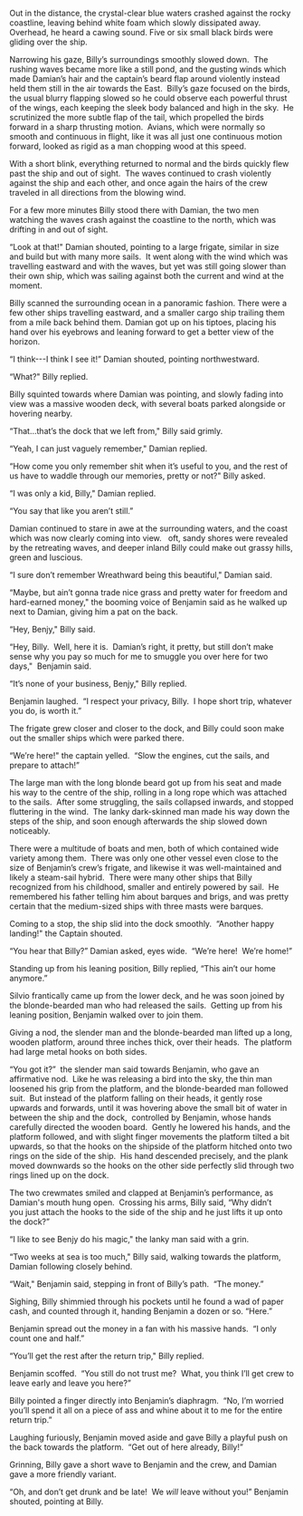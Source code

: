 Out in the distance, the crystal-clear blue waters crashed against the rocky coastline, leaving behind white foam which slowly dissipated away.  Overhead, he heard a cawing sound. Five or six small black birds were gliding over the ship.  

Narrowing his gaze, Billy’s surroundings smoothly slowed down.  The rushing waves became more like a still pond, and the gusting winds which made Damian’s hair and the captain’s beard flap around violently instead held them still in the air towards the East.  Billy’s gaze focused on the birds, the usual blurry flapping slowed so he could observe each powerful thrust of the wings, each keeping the sleek body balanced and high in the sky.  He scrutinized the more subtle flap of the tail, which propelled the birds forward in a sharp thrusting motion.  Avians, which were normally so smooth and continuous in flight, like it was all just one continuous motion forward, looked as rigid as a man chopping wood at this speed.

With a short blink, everything returned to normal and the birds quickly flew past the ship and out of sight.  The waves continued to crash violently against the ship and each other, and once again the hairs of the crew traveled in all directions from the blowing wind.

For a few more minutes Billy stood there with Damian, the two men watching the waves crash against the coastline to the north, which was drifting in and out of sight. 

“Look at that!" Damian shouted, pointing to a large frigate, similar in size and build but with many more sails.  It went along with the wind which was travelling eastward and with the waves, but yet was still going slower than their own ship, which was sailing against both the current and wind at the moment.

Billy scanned the surrounding ocean in a panoramic fashion. There were a few other ships travelling eastward, and a smaller cargo ship trailing them from a mile back behind them. Damian got up on his tiptoes, placing his hand over his eyebrows and leaning forward to get a better view of the horizon.  

“I think---I think I see it!” Damian shouted, pointing northwestward.

“What?" Billy replied.

Billy squinted towards where Damian was pointing, and slowly fading into view was a massive wooden deck, with several boats parked alongside or hovering nearby.  

“That...that’s the dock that we left from," Billy said grimly.  

“Yeah, I can just vaguely remember," Damian replied.

“How come you only remember shit when it’s useful to you, and the rest of us have to waddle through our memories, pretty or not?" Billy asked.

“I was only a kid, Billy," Damian replied.

“You say that like you aren’t still.”

Damian continued to stare in awe at the surrounding waters, and the coast which was now clearly coming into view.   oft, sandy shores were revealed by the retreating waves, and deeper inland Billy could make out grassy hills, green and luscious.  

“I sure don’t remember Wreathward being this beautiful," Damian said.

“Maybe, but ain’t gonna trade nice grass and pretty water for freedom and hard-earned money," the booming voice of Benjamin said as he walked up next to Damian, giving him a pat on the back.  

“Hey, Benjy," Billy said.

“Hey, Billy.  Well, here it is.  Damian’s right, it pretty, but still don’t make sense why you pay so much for me to smuggle you over here for two days,"  Benjamin said.  

“It’s none of your business, Benjy," Billy replied. 

Benjamin laughed.  “I respect your privacy, Billy.  I hope short trip, whatever you do, is worth it.”  

The frigate grew closer and closer to the dock, and Billy could soon make out the smaller ships which were parked there.  

“We’re here!" the captain yelled.  “Slow the engines, cut the sails, and prepare to attach!”

The large man with the long blonde beard got up from his seat and made his way to the centre of the ship, rolling in a long rope which was attached to the sails.  After some struggling, the sails collapsed inwards, and stopped fluttering in the wind.  The lanky dark-skinned man made his way down the steps of the ship, and soon enough afterwards the ship slowed down noticeably.  

There were a multitude of boats and men, both of which contained wide variety among them.  There was only one other vessel even close to the size of Benjamin’s crew’s frigate, and likewise it was well-maintained and likely a steam-sail hybrid.  There were many other ships that Billy recognized from his childhood, smaller and entirely powered by sail.  He remembered his father telling him about barques and brigs, and was pretty certain that the medium-sized ships with three masts were barques.

Coming to a stop, the ship slid into the dock smoothly.  “Another happy landing!" the Captain shouted.

“You hear that Billy?” Damian asked, eyes wide.  “We’re here!  We’re home!”

Standing up from his leaning position, Billy replied, “This ain’t our home anymore.”  

Silvio frantically came up from the lower deck, and he was soon joined by the blonde-bearded man who had released the sails.  Getting up from his leaning position, Benjamin walked over to join them.

Giving a nod, the slender man and the blonde-bearded man lifted up a long, wooden platform, around three inches thick, over their heads.  The platform had large metal hooks on both sides.  

“You got it?”  the slender man said towards Benjamin, who gave an affirmative nod.  Like he was releasing a bird into the sky, the thin man loosened his grip from the platform, and the blonde-bearded man followed suit.  But instead of the platform falling on their heads, it gently rose upwards and forwards, until it was hovering above the small bit of water in between the ship and the dock,  controlled by Benjamin, whose hands carefully directed the wooden board.  Gently he lowered his hands, and the platform followed, and with slight finger movements the platform tilted a bit upwards, so that the hooks on the shipside of the platform hitched onto two rings on the side of the ship.  His hand descended precisely, and the plank moved downwards so the hooks on the other side perfectly slid through two rings lined up on the dock.

The two crewmates smiled and clapped at Benjamin’s performance, as Damian's mouth hung open.  Crossing his arms, Billy said, “Why didn’t you just attach the hooks to the side of the ship and he just lifts it up onto the dock?”

“I like to see Benjy do his magic," the lanky man said with a grin.

“Two weeks at sea is too much," Billy said, walking towards the platform, Damian following closely behind. 

“Wait," Benjamin said, stepping in front of Billy’s path.  “The money.”

Sighing, Billy shimmied through his pockets until he found a wad of paper cash, and counted through it, handing Benjamin a dozen or so. “Here.”

Benjamin spread out the money in a fan with his massive hands.  “I only count one and half.”

“You’ll get the rest after the return trip," Billy replied.

Benjamin scoffed.  “You still do not trust me?  What, you think I’ll get crew to leave early and leave you here?”

Billy pointed a finger directly into Benjamin’s diaphragm.  “No, I’m worried you’ll spend it all on a piece of ass and whine about it to me for the entire return trip.”

Laughing furiously, Benjamin moved aside and gave Billy a playful push on the back towards the platform.  “Get out of here already, Billy!”  

Grinning, Billy gave a short wave to Benjamin and the crew, and Damian gave a more friendly variant.  

“Oh, and don’t get drunk and be late!  We *will* leave without you!” Benjamin shouted, pointing at Billy. 
